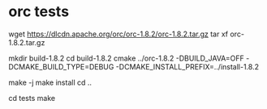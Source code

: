 # orc tests

wget https://dlcdn.apache.org/orc/orc-1.8.2/orc-1.8.2.tar.gz
tar xf orc-1.8.2.tar.gz

mkdir build-1.8.2
cd build-1.8.2
cmake ../orc-1.8.2 -DBUILD_JAVA=OFF -DCMAKE_BUILD_TYPE=DEBUG -DCMAKE_INSTALL_PREFIX=../install-1.8.2

make -j
make install
cd ..


cd tests
make
